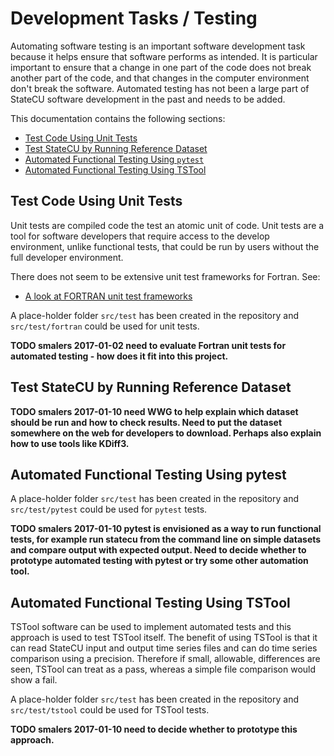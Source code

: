 # Development Tasks / Testing

Automating software testing is an important software development task because it helps ensure that software performs as intended.
It is particular important to ensure that a change in one part of the code does not break another part of the code,
and that changes in the computer environment don't break the software.
Automated testing has not been a large part of StateCU software development in the past and needs to be added.

This documentation contains the following sections:

* [Test Code Using Unit Tests](#test-code-using-unit-tests)
* [Test StateCU by Running Reference Dataset](#test-statecu-by-running-reference-dataset)
* [Automated Functional Testing Using `pytest`](#automated-functional-testing-using-pytest)
* [Automated Functional Testing Using TSTool](#automated-functional-testing-using-tstool)

## Test Code Using Unit Tests

Unit tests are compiled code the test an atomic unit of code.
Unit tests are a tool for software developers that require access to the develop environment,
unlike functional tests, that could be run by users without the full developer environment.

There does not seem to be extensive unit test frameworks for Fortran.  See:

* [A look at FORTRAN unit test frameworks](https://www.software.ac.uk/blog/2016-09-28-look-fortran-unit-test-frameworks)

A place-holder folder `src/test` has been created in the repository and `src/test/fortran` could be used for unit tests.

**TODO smalers 2017-01-02 need to evaluate Fortran unit tests for automated testing - how does it fit into this project.**

## Test StateCU by Running Reference Dataset

**TODO smalers 2017-01-10 need WWG to help explain which dataset should be run and how to check results.
Need to put the dataset somewhere on the web for developers to download.
Perhaps also explain how to use tools like KDiff3.**

## Automated Functional Testing Using pytest

A place-holder folder `src/test` has been created in the repository and `src/test/pytest` could be used for `pytest` tests.

**TODO smalers 2017-01-10 pytest is envisioned as a way to run functional tests, for example run statecu from the command line
on simple datasets and compare output with expected output.  Need to decide whether to prototype automated testing with pytest or
try some other automation tool.**

## Automated Functional Testing Using TSTool

TSTool software can be used to implement automated tests and this approach is used to test TSTool itself.
The benefit of using TSTool is that it can read StateCU input and output time series files and can do time series 
comparison using a precision.
Therefore if small, allowable, differences are seen, TSTool can treat as a pass,
whereas a simple file comparison would show a fail.

A place-holder folder `src/test` has been created in the repository and `src/test/tstool` could be used for TSTool tests.

**TODO smalers 2017-01-10 need to decide whether to prototype this approach.**

